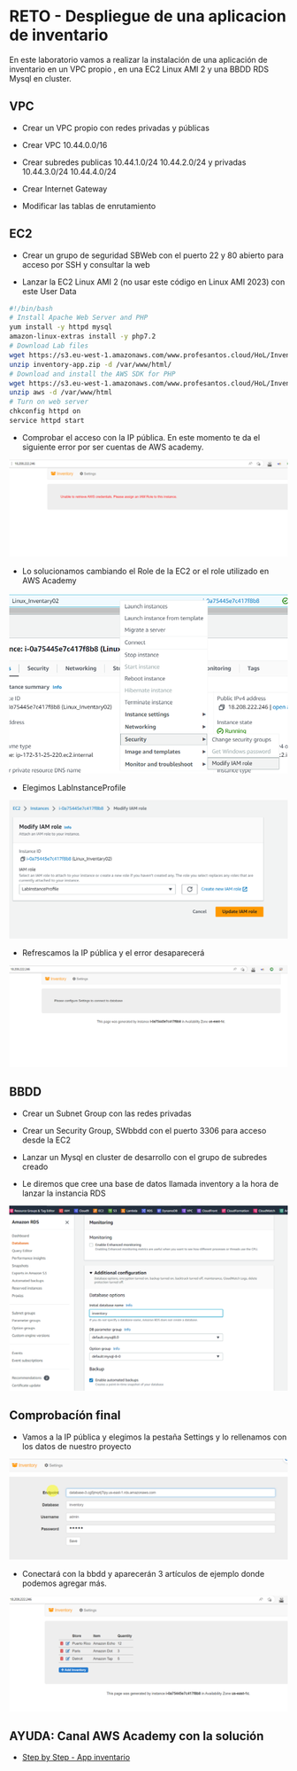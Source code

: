 # RETO - Despliegue de una aplicacion de inventario

En este laboratorio vamos a realizar la instalación de una aplicación de inventario en un VPC propio , en una EC2 Linux AMI 2 y una BBDD RDS Mysql en cluster.

## VPC

* Crear un VPC propio con redes privadas y públicas

* Crear VPC 10.44.0.0/16

* Crear subredes publicas 10.44.1.0/24 10.44.2.0/24 y privadas 10.44.3.0/24 10.44.4.0/24

* Crear Internet Gateway

* Modificar las tablas de enrutamiento


## EC2

* Crear un grupo de seguridad SBWeb con el puerto 22 y 80 abierto para acceso por SSH y consultar la web

* Lanzar la EC2 Linux AMI 2 (no usar este código en Linux AMI 2023) con este User Data

```bash
#!/bin/bash
# Install Apache Web Server and PHP
yum install -y httpd mysql
amazon-linux-extras install -y php7.2
# Download Lab files
wget https://s3.eu-west-1.amazonaws.com/www.profesantos.cloud/HoL/Inventory/inventory-app.zip
unzip inventory-app.zip -d /var/www/html/
# Download and install the AWS SDK for PHP
wget https://s3.eu-west-1.amazonaws.com/www.profesantos.cloud/HoL/Inventory/aws.zip
unzip aws -d /var/www/html
# Turn on web server
chkconfig httpd on
service httpd start
```
* Comprobar el acceso con la IP pública. En este momento te da el siguiente error por ser cuentas de AWS academy. 

![](images/01.png)

* Lo solucionamos cambiando el Role de la EC2 or el role utilizado en AWS Academy

![](images/02.png)

* Elegimos LabInstanceProfile

![](images/03.png)

* Refrescamos la IP pública y el error desaparecerá

![](images/04.png)


## BBDD

* Crear un Subnet Group con las redes privadas

* Crear un Security Group, SWbbdd con el puerto 3306 para acceso desde la EC2

* Lanzar un Mysql en cluster de desarrollo con el grupo de subredes creado

* Le diremos que cree una base de datos llamada inventory a la hora de lanzar la instancia RDS

![](images/05.png)


## Comprobacíón final

* Vamos a la IP pública y elegimos la pestaña Settings y lo rellenamos con los datos de nuestro proyecto

![](images/06.png)

* Conectará con la bbdd y aparecerán 3 artículos de ejemplo donde podemos agregar más.

![](images/07.png)



## AYUDA: Canal AWS Academy con la solución

* [Step by Step - App inventario ](https://www.youtube.com/watch?v=I0nL0NX4qZc&list=PLr35b7rSarzizDIWK4eKyl6mY4V_HxERi&index=17)
